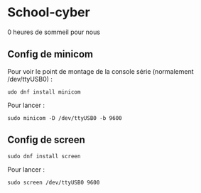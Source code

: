 # School-cyber

0 heures de sommeil pour nous

## Config de minicom

Pour voir le point de montage de la console série (normalement /dev/ttyUSB0) :

```
udo dnf install minicom
```

Pour lancer :
```
sudo minicom -D /dev/ttyUSB0 -b 9600

```

## Config de screen

```
sudo dnf install screen
```

Pour lancer :

```
sudo screen /dev/ttyUSB0 9600
```